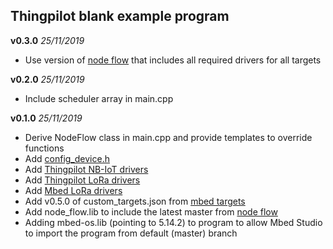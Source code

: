 ## Thingpilot blank example program
**v0.3.0** *25/11/2019*

 - Use version of [node flow](https://github.com/thingpilot/node_flow) that includes all required drivers for all targets

**v0.2.0** *25/11/2019*

 - Include scheduler array in main.cpp 

**v0.1.0** *25/11/2019*

 - Derive NodeFlow class in main.cpp and provide templates to override functions 
 - Add [config_device.h](https://github.com/thingpilot/deviceconfig)
 - Add [Thingpilot NB-IoT drivers](https://github.com/thingpilot/thingpilot_nbiot)
 - Add [Thingpilot LoRa drivers](https://github.com/thingpilot/thingpilot_semtech_lora)
 - Add [Mbed LoRa drivers](https://github.com/ARMmbed/mbed-semtech-lora-rf-drivers)
 - Add v0.5.0 of custom_targets.json from [mbed targets](https://github.com/thingpilot/mbed_targets)
 - Add node_flow.lib to include the latest master from [node flow](https://github.com/thingpilot/node_flow)
 - Adding mbed-os.lib (pointing to 5.14.2) to program to allow Mbed Studio to import the program from default (master) branch

